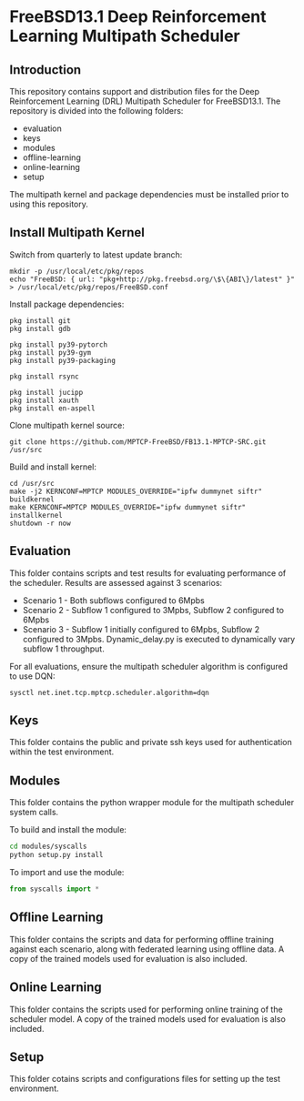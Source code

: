# FreeBSD13.1 Deep Reinforcement Learning Multipath Scheduler
## Introduction
This repository contains support and distribution files for the Deep Reinforcement Learning (DRL) Multipath Scheduler for FreeBSD13.1.
The repository is divided into the following folders:
* evaluation
* keys
* modules
* offline-learning
* online-learning
* setup

The multipath kernel and package dependencies must be installed prior to using this repository.

## Install Multipath Kernel 
Switch from quarterly to latest update branch:
```
mkdir -p /usr/local/etc/pkg/repos
echo "FreeBSD: { url: "pkg+http://pkg.freebsd.org/\$\{ABI\}/latest" }" > /usr/local/etc/pkg/repos/FreeBSD.conf
```

Install package dependencies:
```
pkg install git
pkg install gdb

pkg install py39-pytorch
pkg install py39-gym
pkg install py39-packaging

pkg install rsync

pkg install jucipp
pkg install xauth
pkg install en-aspell
```

Clone multipath kernel source:
```
git clone https://github.com/MPTCP-FreeBSD/FB13.1-MPTCP-SRC.git /usr/src
```

Build and install kernel:
```
cd /usr/src
make -j2 KERNCONF=MPTCP MODULES_OVERRIDE="ipfw dummynet siftr" buildkernel
make KERNCONF=MPTCP MODULES_OVERRIDE="ipfw dummynet siftr" installkernel
shutdown -r now
```

## Evaluation
This folder contains scripts and test results for evaluating performance of the scheduler. Results are assessed against 3 scenarios:
* Scenario 1 - Both subflows configured to 6Mpbs
* Scenario 2 - Subflow 1 configured to 3Mpbs, Subflow 2 configured to 6Mpbs
* Scenario 3 - Subflow 1 initially configured to 6Mpbs, Subflow 2 configured to 3Mpbs. Dynamic_delay.py is executed to dynamically vary subflow 1 throughput.

For all evaluations, ensure the multipath scheduler algorithm is configured to use DQN:
```
sysctl net.inet.tcp.mptcp.scheduler.algorithm=dqn
```

## Keys
This folder contains the public and private ssh keys used for authentication within the test environment.

## Modules
This folder contains the python wrapper module for the multipath scheduler system calls.

To build and install the module:
```bash
cd modules/syscalls
python setup.py install
```

To import and use the module:
```python
from syscalls import *
```

## Offline Learning
This folder contains the scripts and data for performing offline training against each scenario, along with federated learning using offline data. A copy of the trained models used for evaluation is also included.

## Online Learning
This folder contains the scripts used for performing online training of the scheduler model. A copy of the trained models used for evaluation is also included.

## Setup
This folder cotains scripts and configurations files for setting up the test environment.